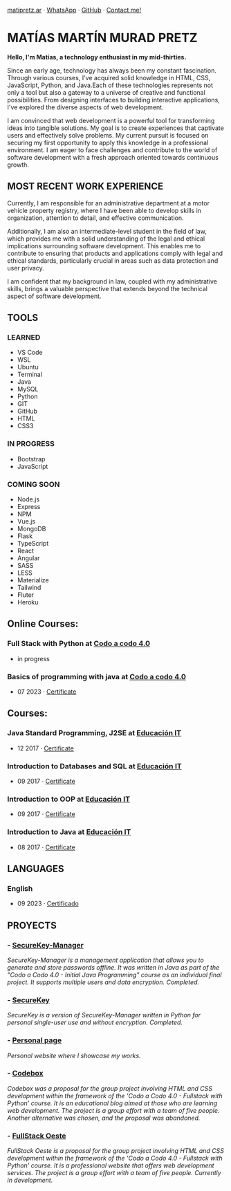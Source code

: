 [matipretz.ar](https://matipretz.ar/) · [WhatsApp](https://tinyurl.com/acces1) · [GitHub](https://github.com/matipretz) · [Contact me!](https://matipretz.ar/contact)

# MATÍAS MARTÍN MURAD PRETZ

**Hello, I'm Matías, a technology enthusiast in my mid-thirties.**

Since an early age, technology has always been my constant fascination. Through various courses, I've acquired solid knowledge in HTML, CSS, JavaScript, Python, and Java.Each of these technologies represents not only a tool but also a gateway to a universe of creative and functional possibilities. From designing interfaces to building interactive applications, I've explored the diverse aspects of web development.

I am convinced that web development is a powerful tool for transforming ideas into tangible solutions. My goal is to create experiences that captivate users and effectively solve problems. My current pursuit is focused on securing my first opportunity to apply this knowledge in a professional environment. I am eager to face challenges and contribute to the world of software development with a fresh approach oriented towards continuous growth.

## MOST RECENT WORK EXPERIENCE

Currently, I am responsible for an administrative department at a motor vehicle property registry, where I have been able to develop skills in organization, attention to detail, and effective communication.

Additionally, I am also an intermediate-level student in the field of law, which provides me with a solid understanding of the legal and ethical implications surrounding software development. This enables me to contribute to ensuring that products and applications comply with legal and ethical standards, particularly crucial in areas such as data protection and user privacy.

I am confident that my background in law, coupled with my administrative skills, brings a valuable perspective that extends beyond the technical aspect of software development.

## TOOLS

### LEARNED
- VS Code
- WSL
- Ubuntu
- Terminal
- Java
- MySQL
- Python
- GIT
- GitHub
- HTML
- CSS3

### IN PROGRESS
- Bootstrap
- JavaScript

### COMING SOON
- Node.js
- Express
- NPM
- Vue.js
- MongoDB
- Flask
- TypeScript
- React
- Angular
- SASS
- LESS
- Materialize
- Tailwind
- Fluter
- Heroku

## Online Courses:

### **Full Stack with Python** at [Codo a codo 4.0](https://agenciadeaprendizaje.bue.edu.ar/codo-a-codo/)

- in progress

### **Basics of programming with java** at [Codo a codo 4.0](https://agenciadeaprendizaje.bue.edu.ar/codo-a-codo/)

- 07 2023 · [Certificate](https://drive.google.com/file/d/1NRTS0h5E0a1epArzntPvWQ2vxd34Y-Yu)

## Courses:

### **Java Standard Programming, J2SE** at [Educación IT](https://www.educacionit.com/)

- 12 2017 · [Certificate](https://www.educacionit.com/perfil/matias-martin-murad-pretz-225217/certificado/25229)

### **Introduction to Databases and SQL** at [Educación IT](https://www.educacionit.com/)

- 09 2017 · [Certificate](https://www.educacionit.com/perfil/matias-martin-murad-pretz-225217/certificado/27282)

### **Introduction to OOP** at [Educación IT](https://www.educacionit.com/)

- 09 2017 · [Certificate](https://www.educacionit.com/perfil/matias-martin-murad-pretz-225217/certificado/25209)

### **Introduction to Java** at [Educación IT](https://www.educacionit.com/)

- 08 2017 · [Certificate](https://www.educacionit.com/perfil/matias-martin-murad-pretz-225217/certificado/26726)

## LANGUAGES

### **English**

- 09 2023 · [Certificado](https://www.efset.org/cert/oiXghv)

## PROYECTS

### - [SecureKey-Manager](http://github.com/matipretz/SecureKey-Manager)

_SecureKey-Manager is a management application that allows you to generate and store passwords offline. It was written in Java as part of the "Codo a Codo 4.0 - Initial Java Programming" course as an individual final project. It supports multiple users and data encryption. Completed._


### - [SecureKey](http://github.com/matipretz/SecureKey)

_SecureKey is a version of SecureKey-Manager written in Python for personal single-user use and without encryption. Completed._

### - [Personal page](http://matipretz.ar)

_Personal website where I showcase my works._

### - [Codebox](http://matipretz.ar/codebox)

_Codebox was a proposal for the group project involving HTML and CSS development within the framework of the 'Codo a Codo 4.0 - Fullstack with Python' course. It is an educational blog aimed at those who are learning web development. The project is a group effort with a team of five people. Another alternative was chosen, and the proposal was abandoned._

### - [FullStack Oeste](http://matipretz.ar/fullstackoeste)

_FullStack Oeste is a proposal for the group project involving HTML and CSS development within the framework of the 'Codo a Codo 4.0 - Fullstack with Python' course. It is a professional website that offers web development services. The project is a group effort with a team of five people. Currently in development._

